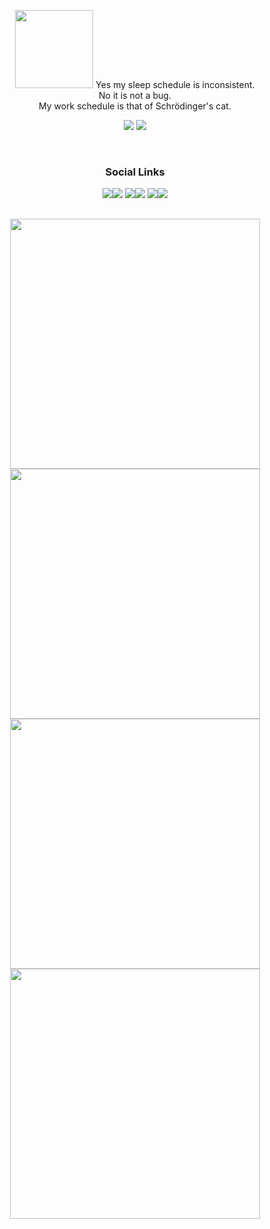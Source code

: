 <p align="center">
  <img src="https://github.com/irtsa-dev/PyZeroWidth/assets/139963912/1379add2-9353-40c5-8bd1-16653ebc62fb" height="125">
  Yes my sleep schedule is inconsistent.<br>
  No it is not a bug.<br>
  My work schedule is that of Schrödinger's cat.
</p>
<p align="center">
  <img src="https://github-readme-stats.vercel.app/api?username=irtsa-dev&show_icons=true&theme=transparent&text_color=ffffff&title_color=ffffff&icon_color=ffffff&hide_border=true&hide_title=true">
  <img src="https://github-readme-stats.vercel.app/api/top-langs/?username=irtsa-dev&layout=compact&hide_border=true&theme=transparent&custom_title=Languages&title_color=ffffff">
</p>
<br />
<h3 align="center" style="flex-direction:column;">Social Links</h3>
<p align="center">
  <a href="https://discord.com/users/809599842681749525"><img src="https://img.shields.io/badge/-7289DA?style=for-the-badge&logo=discord&logoColor=white"><img src="https://img.shields.io/badge/irtsa-7289DA?style=for-the-badge&logoColor=white"></a>
  <a href="https://x.com/IrtsaDev"><img src="https://img.shields.io/badge/-black?style=for-the-badge&logo=x&logoColor=white"><img src="https://img.shields.io/badge/IrtsaDev-black?style=for-the-badge&logoColor=white"></a>
  <a href="mailto:irtsa.development@gmail.com"><img src="https://img.shields.io/badge/-D14836?style=for-the-badge&logo=gmail&logoColor=white"><img src="https://img.shields.io/badge/irtsa.development-D14836?style=for-the-badge&logoColor=white"></a>
</p>
<h2></h2>
<p align="center">
  <a href="https://github.com/irtsa-dev/conarn"><img width=400 src="https://github-readme-stats.vercel.app/api/pin/?username=irtsa-dev&repo=conarn&theme=transparent&text_color=ffffff&title_color=ffffff&icon_color=ffffff&hide_border=false&description_lines_count=2"></a>
  <a href="https://github.com/irtsa-dev/bltings"><img width=400 src="https://github-readme-stats.vercel.app/api/pin/?username=irtsa-dev&repo=bltings&theme=transparent&text_color=ffffff&title_color=ffffff&icon_color=ffffff&hide_border=false&description_lines_count=2"></a>
  <a href="https://github.com/irtsa-dev/eggcrafts"><img width=400 src="https://github-readme-stats.vercel.app/api/pin/?username=irtsa-dev&repo=eggcrafts&theme=transparent&text_color=ffffff&title_color=ffffff&icon_color=ffffff&hide_border=false&description_lines_count=2">
<a href="https://github.com/irtsa-dev/Steganopy"><img width=400 src="https://github-readme-stats.vercel.app/api/pin/?username=irtsa-dev&repo=Steganopy&theme=transparent&text_color=ffffff&title_color=ffffff&icon_color=ffffff&hide_border=false&description_lines_count=2"></a>
</p>
